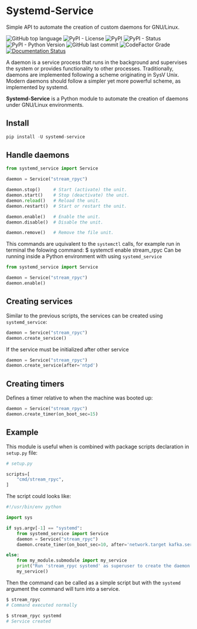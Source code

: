 # Systemd-Service

Simple API to automate the creation of custom daemons for GNU/Linux.

![GitHub top language](https://img.shields.io/github/languages/top/un-gcpds/systemd-service)
![PyPI - License](https://img.shields.io/pypi/l/systemd-service)
![PyPI](https://img.shields.io/pypi/v/systemd-service)
![PyPI - Status](https://img.shields.io/pypi/status/systemd-service)
![PyPI - Python Version](https://img.shields.io/pypi/pyversions/systemd-service)
![GitHub last commit](https://img.shields.io/github/last-commit/un-gcpds/systemd-service)
![CodeFactor Grade](https://img.shields.io/codefactor/grade/github/UN-GCPDS/systemd-service)
[![Documentation Status](https://readthedocs.org/projects/systemd-service/badge/?version=latest)](https://systemd-service.readthedocs.io/en/latest/?badge=latest)


A daemon is a service process that runs in the background and supervises the system or provides functionality to other processes. Traditionally, daemons are implemented following a scheme originating in SysV Unix. Modern daemons should follow a simpler yet more powerful scheme, as implemented by systemd.

**Systemd-Service** is a Python module to automate the creation of daemons under GNU/Linux environments.

## Install


```python
pip install -U systemd-service
```

## Handle daemons


```python
from systemd_service import Service

daemon = Service("stream_rpyc")

daemon.stop()     # Start (activate) the unit.
daemon.start()    # Stop (deactivate) the unit.
daemon.reload()   # Reload the unit.  
daemon.restart()  # Start or restart the unit.

daemon.enable()   # Enable the unit.
daemon.disable()  # Disable the unit.

daemon.remove()   # Remove the file unit.
```

This commands are uquivalent to the ```systemctl``` calls, for example run in terminal the folowing command: 
$ systemctl enable stream_rpyc
Can be running inside a Python environment with using ```systemd_service``` 


```python
from systemd_service import Service

daemon = Service("stream_rpyc")
daemon.enable()
```

## Creating services

Similar to the previous scripts, the services can be created using ```systemd_service```:


```python
daemon = Service("stream_rpyc")
daemon.create_service()
```

If the service must be initialized after other service


```python
daemon = Service("stream_rpyc")
daemon.create_service(after='ntpd')
```

## Creating timers

Defines a timer relative to when the machine was booted up:


```python
daemon = Service("stream_rpyc")
daemon.create_timer(on_boot_sec=15)
```

## Example

This module is useful when is combined with package scripts declaration in ```setup.py``` file:


```python
# setup.py

scripts=[
    "cmd/stream_rpyc",
]
```

The script could looks like:


```python
#!/usr/bin/env python

import sys

if sys.argv[-1] == "systemd":
    from systemd_service import Service
    daemon = Service("stream_rpyc")
    daemon.create_timer(on_boot_sec=10, after='network.target kafka.service')

else:
    from my_module.submodule import my_service
    print("Run 'stream_rpyc systemd' as superuser to create the daemon.")
    my_service()
```

Then the command can be called as a simple script but with the ```systemd``` argument the command will turn into a service.


```python
$ stream_rpyc
# Command executed normally
```


```python
$ stream_rpyc systemd
# Service created
```
